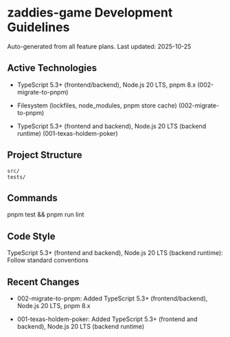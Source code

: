 # zaddies-game Development Guidelines

Auto-generated from all feature plans. Last updated: 2025-10-25

## Active Technologies
- TypeScript 5.3+ (frontend/backend), Node.js 20 LTS, pnpm 8.x (002-migrate-to-pnpm)
- Filesystem (lockfiles, node_modules, pnpm store cache) (002-migrate-to-pnpm)

- TypeScript 5.3+ (frontend and backend), Node.js 20 LTS (backend runtime) (001-texas-holdem-poker)

## Project Structure

```text
src/
tests/
```

## Commands

pnpm test && pnpm run lint

## Code Style

TypeScript 5.3+ (frontend and backend), Node.js 20 LTS (backend runtime): Follow standard conventions

## Recent Changes
- 002-migrate-to-pnpm: Added TypeScript 5.3+ (frontend/backend), Node.js 20 LTS, pnpm 8.x

- 001-texas-holdem-poker: Added TypeScript 5.3+ (frontend and backend), Node.js 20 LTS (backend runtime)

<!-- MANUAL ADDITIONS START -->
<!-- MANUAL ADDITIONS END -->
